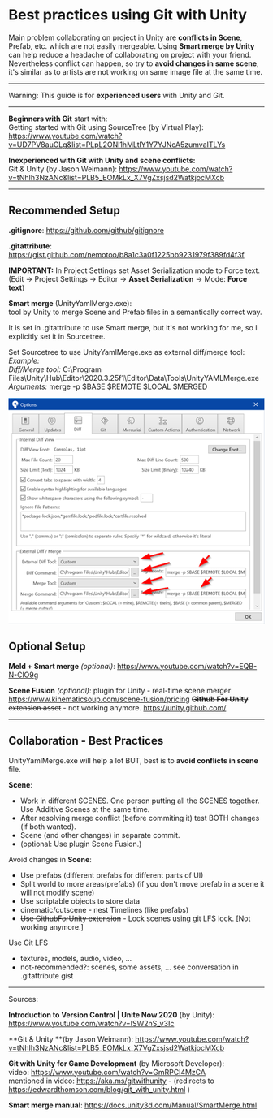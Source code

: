 # Best practices using Git with Unity

Main problem collaborating on project in Unity are **conflicts in Scene**, Prefab, etc. which are not easily mergeable. Using **Smart merge by Unity** can help reduce a headache of collaborating on project with your friend. Nevertheless conflict can happen, so try to **avoid changes in same scene**, it's similar as to artists are not working on same image file at the same time.

------


Warning: This guide is for **experienced users** with Unity and Git.

------

**Beginners with Git** start with:  
Getting started with Git using SourceTree (by Virtual Play): https://www.youtube.com/watch?v=UD7PV8auGLg&list=PLpL2ONl1hMLtlY1Y7YJNcA5zumvaITLYs

**Inexperienced with Git with Unity and scene conflicts:**  
Git & Unity (by Jason Weimann): https://www.youtube.com/watch?v=tNhIh3NzANc&list=PLB5_EOMkLx_X7VgZxsjsd2WatkjocMXcb

------

## Recommended Setup

**.gitignore**: https://github.com/github/gitignore

**.gitattribute**: https://gist.github.com/nemotoo/b8a1c3a0f1225bb9231979f389fd4f3f 

**IMPORTANT:** In Project Settings set Asset Serialization mode to Force text. (Edit -> Project Settings -> Editor -> **Asset Serialization** -> Mode: **Force text**)

**Smart merge** (UnityYamlMerge.exe):  
tool by Unity to merge Scene and Prefab files in a semantically correct way. 

It is set in .gitattribute to use Smart merge, but it's not working for me, so I explicitly set it in Sourcetree.  

Set Sourcetree to use UnityYamlMerge.exe as external diff/merge tool:  
*Example:*  
*Diff/Merge tool:* C:\Program Files\Unity\Hub\Editor\2020.3.25f1\Editor\Data\Tools\UnityYAMLMerge.exe  
*Arguments:* merge -p $BASE $REMOTE $LOCAL $MERGED

![Sourcetree Unity setup](https://raw.githubusercontent.com/WickyPayne/Unity-Git-Guide/main/SourcetreeSetup.png)

## Optional Setup

**Meld + Smart merge** *(optional)*: https://www.youtube.com/watch?v=EQB-N-ClO9g

**Scene Fusion** *(optional)*: plugin for Unity - real-time scene merger https://www.kinematicsoup.com/scene-fusion/pricing
~~**Github For Unity** extension asset~~ - not working anymore. https://unity.github.com/

------

## Collaboration - Best Practices

UnityYamlMerge.exe will help a lot BUT, best is to **avoid conflicts in scene** file.

**Scene**:

- Work in different SCENES. One person putting all the SCENES together. Use Additive Scenes at the same time.
- After resolving merge conflict (before commiting it) test BOTH changes (if both wanted).
- Scene (and other changes) in separate commit.
- (optional: Use plugin Scene Fusion.)

Avoid changes in **Scene**:
- Use prefabs (different prefabs for different parts of UI)
- Split world to more areas(prefabs) (if you don't move prefab in a scene it will not modify scene)
- Use scriptable objects to store data
- cinematic/cutscene - nest Timelines (like prefabs)
- ~~Use GithubForUnity extension~~ - Lock scenes using git LFS lock. [Not working anymore.]

Use Git LFS
- textures, models, audio, video, ...  
- not-recommended?: scenes, some assets, ... see conversation in .gitattribute gist

------

Sources:

**Introduction to Version Control | Unite Now 2020** (by Unity): https://www.youtube.com/watch?v=ISW2nS_v3Ic

**Git & Unity **(by Jason Weimann): https://www.youtube.com/watch?v=tNhIh3NzANc&list=PLB5_EOMkLx_X7VgZxsjsd2WatkjocMXcb

**Git with Unity for Game Development** (by Microsoft Developer):  
video: https://www.youtube.com/watch?v=GmRPCl4MzCA  
mentioned in video: https://aka.ms/gitwithunity - (redirects to https://edwardthomson.com/blog/git_with_unity.html )

**Smart merge manual**: https://docs.unity3d.com/Manual/SmartMerge.html